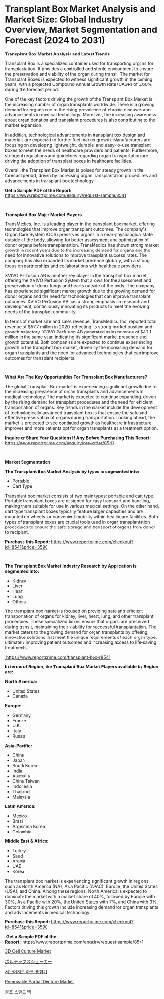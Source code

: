 <p><h1>Transplant Box Market Analysis and Market Size: Global Industry Overview, Market Segmentation and Forecast (2024 to 2031)</h1></p><p><strong>Transplant Box Market Analysis and Latest Trends</strong></p>
<p><p>Transplant Box is a specialized container used for transporting organs for transplantation. It provides a controlled and sterile environment to ensure the preservation and viability of the organ during transit. The market for Transplant Boxes is expected to witness significant growth in the coming years, with a projected Compound Annual Growth Rate (CAGR) of 3.60% during the forecast period.</p><p>One of the key factors driving the growth of the Transplant Box Market is the increasing number of organ transplants worldwide. There is a growing demand for organs due to the rising prevalence of chronic diseases and advancements in medical technology. Moreover, the increasing awareness about organ donation and transplant procedures is also contributing to the market expansion.</p><p>In addition, technological advancements in transplant box design and materials are expected to further fuel market growth. Manufacturers are focusing on developing lightweight, durable, and easy-to-use transplant boxes to meet the needs of healthcare providers and patients. Furthermore, stringent regulations and guidelines regarding organ transportation are driving the adoption of transplant boxes in healthcare facilities.</p><p>Overall, the Transplant Box Market is poised for steady growth in the forecast period, driven by increasing organ transplantation procedures and advancements in transplant box technology.</p></p>
<p><strong>Get a Sample PDF of the Report:&nbsp;</strong> <a href="https://www.reportprime.com/enquiry/request-sample/8541">https://www.reportprime.com/enquiry/request-sample/8541</a></p>
<p>&nbsp;</p>
<p><strong>Transplant Box Major Market Players</strong></p>
<p><p>TransMedics, Inc. is a leading player in the transplant box market, offering technologies that improve organ transplant outcomes. The company's Organ Care System (OCS) preserves organs in a near-physiological state outside of the body, allowing for better assessment and optimization of donor organs before transplantation. TransMedics has shown strong market growth in recent years due to the increasing demand for organs and the need for innovative solutions to improve transplant success rates. The company has also expanded its market presence globally, with a strong focus on partnerships and collaborations with healthcare providers.</p><p>XVIVO Perfusion AB is another key player in the transplant box market, offering the XVIVO Perfusion System that allows for the assessment and preservation of donor lungs and hearts outside of the body. The company has experienced significant market growth due to the growing demand for donor organs and the need for technologies that can improve transplant outcomes. XVIVO Perfusion AB has a strong emphasis on research and development, continuously innovating its products to meet the evolving needs of the transplant community.</p><p>In terms of market size and sales revenue, TransMedics, Inc. reported total revenue of $57.7 million in 2020, reflecting its strong market position and growth trajectory. XVIVO Perfusion AB generated sales revenue of $42.1 million in the same year, indicating its significant market presence and growth potential. Both companies are expected to continue experiencing growth in the transplant box market, driven by the increasing demand for organ transplants and the need for advanced technologies that can improve outcomes for transplant recipients.</p></p>
<p>&nbsp;</p>
<p><strong>What Are The Key Opportunities For Transplant Box Manufacturers?</strong></p>
<p><p>The global Transplant Box market is experiencing significant growth due to the increasing prevalence of organ transplants and advancements in medical technology. The market is expected to continue expanding, driven by the rising demand for transplant procedures and the need for efficient transportation of organs. Key trends in the market include the development of technologically advanced transplant boxes that ensure the safe and effective preservation of organs during transportation. Looking ahead, the market is projected to see continued growth as healthcare infrastructure improves and more patients opt for organ transplants as a treatment option.</p></p>
<p><strong>Inquire or Share Your Questions If Any Before Purchasing This Report:</strong> <a href="https://www.reportprime.com/enquiry/pre-order/8541">https://www.reportprime.com/enquiry/pre-order/8541</a></p>
<p>&nbsp;</p>
<p><strong>Market Segmentation</strong></p>
<p><strong>The Transplant Box Market Analysis by types is segmented into:</strong></p>
<p><ul><li>Portable</li><li>Cart Type</li></ul></p>
<p><p>Transplant box market consists of two main types: portable and cart type. Portable transplant boxes are designed for easy transport and handling, making them suitable for use in various medical settings. On the other hand, cart type transplant boxes typically feature larger capacities and are mounted on wheels for convenient mobility within healthcare facilities. Both types of transplant boxes are crucial tools used in organ transplantation procedures to ensure the safe storage and transport of organs from donor to recipient.</p></p>
<p><strong>Purchase this Report:&nbsp;</strong><a href="https://www.reportprime.com/checkout?id=8541&price=3590">https://www.reportprime.com/checkout?id=8541&price=3590</a></p>
<p>&nbsp;</p>
<p><strong>The Transplant Box Market Industry Research by Application is segmented into:</strong></p>
<p><ul><li>Kidney</li><li>Liver</li><li>Heart</li><li>Lung</li><li>Others</li></ul></p>
<p><p>The transplant box market is focused on providing safe and efficient transportation of organs for kidney, liver, heart, lung, and other transplant procedures. These specialized boxes ensure that organs are preserved during transit, maintaining their viability for successful transplantation. The market caters to the growing demand for organ transplants by offering innovative solutions that meet the unique requirements of each organ type, ultimately improving patient outcomes and increasing access to life-saving treatments.</p></p>
<p><a href="https://www.reportprime.com/transplant-box-r8541">&nbsp;https://www.reportprime.com/transplant-box-r8541</a></p>
<p><strong>In terms of Region, the Transplant Box Market Players available by Region are:</strong></p>
<p>
    <p> <strong> North America: </strong>
        <ul>
            <li>United States</li>
            <li>Canada</li>
        </ul>
        </p> 
    <p> <strong> Europe: </strong>
        <ul>
            <li>Germany</li>
            <li>France</li>
            <li>U.K.</li>
            <li>Italy</li>
            <li>Russia</li>
        </ul>
        </p> 
    <p> <strong> Asia-Pacific: </strong>
        <ul>
            <li>China</li>
            <li>Japan</li>
            <li>South Korea</li>
            <li>India</li>
            <li>Australia</li>
            <li>China Taiwan</li>
            <li>Indonesia</li>
            <li>Thailand</li>
            <li>Malaysia</li>
        </ul>
        </p> 
    <p> <strong> Latin America: </strong>
        <ul>
            <li>Mexico</li>
            <li>Brazil</li>
            <li>Argentina Korea</li>
            <li>Colombia</li>
        </ul>
        </p> 
    <p> <strong> Middle East & Africa: </strong>
        <ul>
            <li>Turkey</li>
            <li>Saudi</li>
            <li>Arabia</li>
            <li>UAE</li>
            <li>Korea</li>
        </ul>
    </p>
    </p>
<p><p>The transplant box market is experiencing significant growth in regions such as North America (NA), Asia Pacific (APAC), Europe, the United States (USA), and China. Among these regions, North America is expected to dominate the market with a market share of 40%, followed by Europe with 30%, Asia Pacific with 20%, the United States with 7%, and China with 3%. Factors driving this growth include increasing demand for organ transplants and advancements in medical technology.</p></p>
<p><strong>Purchase this Report: </strong><a href="https://www.reportprime.com/checkout?id=8541&price=3590">https://www.reportprime.com/checkout?id=8541&price=3590</a></p>
<p>&nbsp;<strong>Get a Sample PDF of the Report:&nbsp;&nbsp;</strong><a href="https://www.reportprime.com/enquiry/request-sample/8541">https://www.reportprime.com/enquiry/request-sample/8541</a></p>
<p><strong></strong></p>
<p><p><a href="https://github.com/mancsybtousav/Market-Research-Report-List-2/blob/main/3d-cell-culture-market.md">3D Cell Culture Market</a></p><p><a href="https://medium.com/@lewis15david/%E6%B8%A6%E5%B7%BB%E3%81%8D%E3%82%B7%E3%82%A7%E3%83%BC%E3%82%AB%E3%83%BC%E5%B8%82%E5%A0%B4-%E7%AB%B6%E4%BA%89%E5%88%86%E6%9E%90-%E5%B8%82%E5%A0%B4%E3%83%88%E3%83%AC%E3%83%B3%E3%83%89-2031%E5%B9%B4%E3%81%BE%E3%81%A7%E3%81%AE%E4%BA%88%E6%B8%AC-dd94cfc054e6">ボルテックスシェーカー</a></p><p><a href="https://medium.com/@desmondmraz12023/%EC%B9%A8%EC%88%98-%EC%95%84%ED%81%AC-%EC%9A%A9%EC%A0%91%EA%B8%B0-%EC%8B%9C%EC%9E%A5-%EA%B7%9C%EB%AA%A8-%EB%B0%8F-%EC%8B%9C%EC%9E%A5-%EB%8F%99%ED%96%A5-%EC%99%84%EC%A0%84%ED%95%9C-%EC%82%B0%EC%97%85-%EA%B0%9C%EC%9A%94-2024%EB%85%84%EB%B6%80%ED%84%B0-2031%EB%85%84-fac364a70f79">서브머지드 아크 용접기</a></p><p><a href="https://github.com/josesg55/Market-Research-Report-List-2/blob/main/removable-partial-denture-market.md">Removable Partial Denture Market</a></p><p><a href="https://medium.com/@davionolson1/2024-2031-%EA%B8%B0%EA%B0%84%EC%9D%84-%EC%9C%84%ED%95%B4-%EC%98%88%EC%83%81%EB%90%9C-%EA%B3%A8%ED%94%84-%EC%8A%A4%ED%83%A0%EB%93%9C-%EB%B0%B1-%EC%8B%9C%EC%9E%A5-%EB%8F%99%ED%96%A5-%EB%B0%8F-%EC%8B%9C%EC%9E%A5-%EB%B6%84%EC%84%9D-5ea0e807d6cb">골프 스탠드 백</a></p></p>